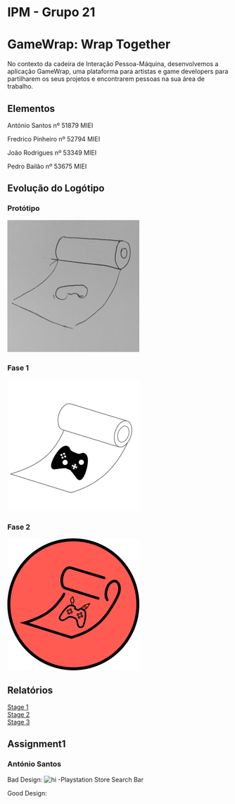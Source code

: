 # IPM - Grupo 21

# GameWrap: Wrap Together

No contexto da cadeira de Interação Pessoa-Máquina, desenvolvemos a aplicação GameWrap, uma plataforma para artistas e game developers para partilharem os seus projetos e encontrarem pessoas na sua área de trabalho.

## Elementos

António Santos
nº 51879
MIEI

Fredrico Pinheiro
nº 52794
MIEI

João Rodrigues
nº 53349
MIEI

Pedro Bailão
nº 53675
MIEI

## Evolução do Logótipo

### Protótipo

<img src="Fase1.PNG" alt="hi" class="inline"/>

### Fase 1

<img src="Fase2.PNG" alt="hi" class="inline"/>

### Fase 2

<img src="gameWrapPrototipo.png" alt="hi" class="inline"/>

## Relatórios

<a href="IPM_stage_1_51879_52794_53349_53675.pdf">Stage 1</a><br>
<a href="IPM_stage2_21_51879_52794_53349_53675.pdf">Stage 2</a><br>
<a href="G_21_stage3.pdf">Stage 3</a>

## Assignment1

### António Santos
Bad Design:
<img src="BadDesignAntónio.PNG" alt="hi" class="inline"/>
-Playstation Store Search Bar

Good Design:

